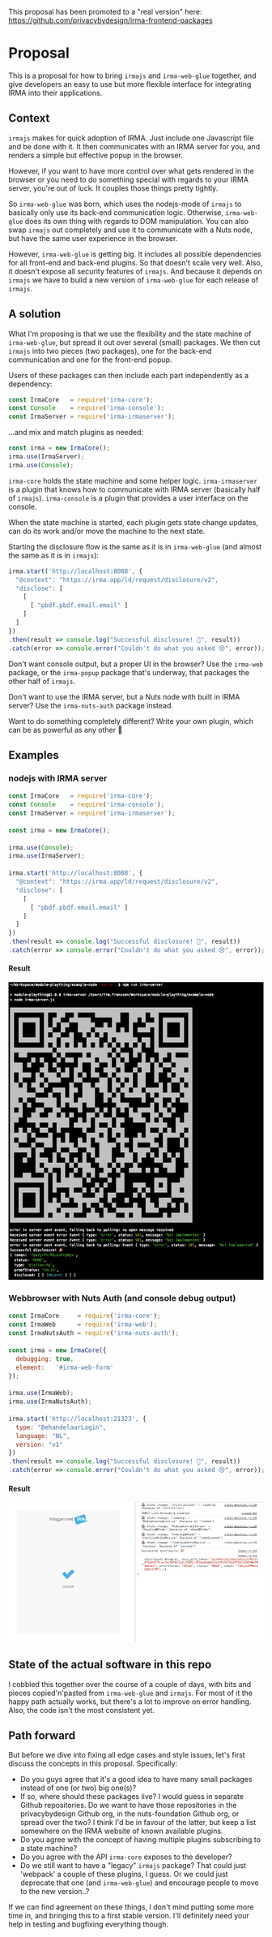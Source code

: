 This proposal has been promoted to a "real version" here:
https://github.com/privacybydesign/irma-frontend-packages


# Proposal

This is a proposal for how to bring `irmajs` and `irma-web-glue` together, and
give developers an easy to use but more flexible interface for integrating IRMA
into their applications.

## Context

`irmajs` makes for quick adoption of IRMA. Just include one Javascript file and
be done with it. It then communicates with an IRMA server for you, and renders a
simple but effective popup in the browser.

However, if you want to have more control over what gets rendered in the browser
or you need to do something special with regards to your IRMA server, you're out
of luck. It couples those things pretty tightly.

So `irma-web-glue` was born, which uses the nodejs-mode of `irmajs` to basically
only use its back-end communication logic. Otherwise, `irma-web-glue` does its
own thing with regards to DOM manipulation. You can also swap `irmajs` out
completely and use it to communicate with a Nuts node, but have the same user
experience in the browser.

However, `irma-web-glue` is getting big. It includes all possible dependencies
for all front-end and back-end plugins. So that doesn't scale very well. Also,
it doesn't expose all security features of `irmajs`. And because it depends on
`irmajs` we have to build a new version of `irma-web-glue` for each release of
`irmajs`.

## A solution

What I'm proposing is that we use the flexibility and the state machine of
`irma-web-glue`, but spread it out over several (small) packages. We then cut
`irmajs` into two pieces (two packages), one for the back-end communication and
one for the front-end popup.

Users of these packages can then include each part independently as a dependency:

```javascript
const IrmaCore   = require('irma-core');
const Console    = require('irma-console');
const IrmaServer = require('irma-irmaserver');
```

...and mix and match plugins as needed:

```javascript
const irma = new IrmaCore();
irma.use(IrmaServer);
irma.use(Console);
```

`irma-core` holds the state machine and some helper logic. `irma-irmaserver` is
a plugin that knows how to communicate with IRMA server (basically half of
`irmajs`). `irma-console` is a plugin that provides a user interface on the
console.

When the state machine is started, each plugin gets state change updates, can do
its work and/or move the machine to the next state.

Starting the disclosure flow is the same as it is in `irma-web-glue` (and
almost the same as it is in `irmajs`):

```javascript
irma.start('http://localhost:8088', {
  "@context": "https://irma.app/ld/request/disclosure/v2",
  "disclose": [
    [
      [ "pbdf.pbdf.email.email" ]
    ]
  ]
})
.then(result => console.log("Successful disclosure! 🎉", result))
.catch(error => console.error("Couldn't do what you asked 😢", error));
```

Don't want console output, but a proper UI in the browser? Use the `irma-web`
package, or the `irma-popup` package that's underway, that packages the other
half of `irmajs`.

Don't want to use the IRMA server, but a Nuts node with built in IRMA server?
Use the `irma-nuts-auth` package instead.

Want to do something completely different? Write your own plugin, which can be
as powerful as any other 🌈

## Examples

### nodejs with IRMA server

```javascript
const IrmaCore   = require('irma-core');
const Console    = require('irma-console');
const IrmaServer = require('irma-irmaserver');

const irma = new IrmaCore();

irma.use(Console);
irma.use(IrmaServer);

irma.start('http://localhost:8088', {
  "@context": "https://irma.app/ld/request/disclosure/v2",
  "disclose": [
    [
      [ "pbdf.pbdf.email.email" ]
    ]
  ]
})
.then(result => console.log("Successful disclosure! 🎉", result))
.catch(error => console.error("Couldn't do what you asked 😢", error));
```

#### Result

![Result of running this code with NodeJs](console.png)

### Webbrowser with Nuts Auth (and console debug output)

```javascript
const IrmaCore     = require('irma-core');
const IrmaWeb      = require('irma-web');
const IrmaNutsAuth = require('irma-nuts-auth');

const irma = new IrmaCore({
  debugging: true,
  element:   '#irma-web-form'
});

irma.use(IrmaWeb);
irma.use(IrmaNutsAuth);

irma.start('http://localhost:21323', {
  type: "BehandelaarLogin",
  language: "NL",
  version: "v1"
})
.then(result => console.log("Successful disclosure! 🎉", result))
.catch(error => console.error("Couldn't do what you asked 😢", error));
```

#### Result

![Result of running this code in the browser](browser.png)

## State of the actual software in this repo

I cobbled this together over the course of a couple of days, with bits and
pieces copied'n'pasted from `irma-web-glue` and `irmajs`. For most of it the
happy path actually works, but there's a lot to improve on error handling. Also,
the code isn't the most consistent yet.

## Path forward

But before we dive into fixing all edge cases and style issues, let's first
discuss the concepts in this proposal. Specifically:

* Do you guys agree that it's a good idea to have many small packages instead of
one (or two) big one(s)?
* If so, where should these packages live? I would guess in separate Github
repositories. Do we want to have those repositories in the privacybydesign
Github org, in the nuts-foundation Github org, or spread over the two? I think
I'd be in favour of the latter, but keep a list somewhere on the IRMA website of
known available plugins.
* Do you agree with the concept of having multiple plugins subscribing to a
state machine?
* Do you agree with the API `irma-core` exposes to the developer?
* Do we still want to have a "legacy" `irmajs` package? That could just
'webpack' a couple of these plugins, I guess. Or we could just deprecate that
one (and `irma-web-glue`) and encourage people to move to the new version..?

If we can find agreement on these things, I don't mind putting some more time
in, and bringing this to a first stable version. I'll definitely need your help
in testing and bugfixing everything though.
